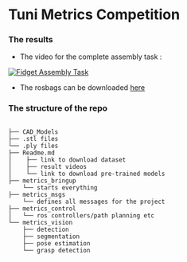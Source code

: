 # Tuni Metrics Competition

### The results

- The video for the complete assembly task :
  
[![Fidget Assembly Task](http://img.youtube.com/vi/YQirOBqAwiE/maxresdefault.jpg)](https://www.youtube.com/watch?v=YQirOBqAwiE&ab_channel=KulunuOsanda "Frank Emika Panda Robot with Realsense d435")

- The rosbags can be downloaded [here](https://tuni-my.sharepoint.com/:u:/g/personal/kulunu_samarawickrama_tuni_fi/EVfPOJ6b3a1JiUHJhAJ59TEB1Et6zy6F_NeNTQw7rIN8ww?e=dQjQjU)


### The structure of the repo

```

├── CAD_Models
├── .stl files
└── .ply files
├── Readme.md
│    ├── link to download dataset
│    ├── result videos
│    └── link to download pre-trained models
├── metrics_bringup
    └── starts everything
├── metrics_msgs
    └── defines all messages for the project
├── metrics_control
│   └── ros controllers/path planning etc
└── metrics_vision
    ├── detection
    ├── segmentation
    ├── pose estimation
    └── grasp detection
```

